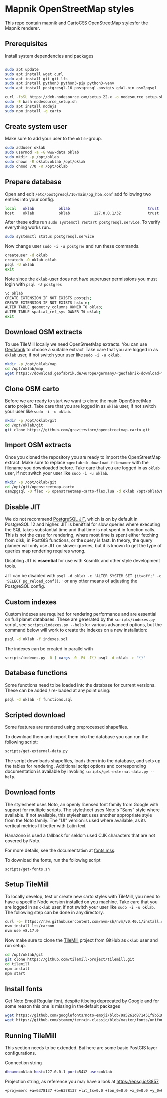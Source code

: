 # Mapnik OpenStreetMap styles

This repo contain mapnik and CartoCSS OpenStreetMap stylesfor the Mapnik renderer.



## Prerequisites

Install system dependencies and packages

```sh

sudo apt update
sudo apt install wget curl
sudo apt install git git-lfs
sudo apt install python3 python3-pip python3-venv
sudo apt install postgresql-16 postgresql-postgis gdal-bin osm2pgsql

curl -fsSL https://deb.nodesource.com/setup_22.x -o nodesource_setup.sh
sudo -E bash nodesource_setup.sh
sudo apt install nodejs
sudo npm install -g carto
```


## Create system user

Make sure to add your user to the `oklab`-group.

```sh
sudo adduser oklab
sudo usermod -a -G www-data oklab
sudo mkdir -p /opt/oklab
sudo chown -R oklab:oklab /opt/oklab
sudo chmod 770 -R /opt/oklab
```


## Prepare database

Open and edit `/etc/postgresql/16/main/pg_hba.conf` add following two entries into your config.

```sh
local   oklab           oklab                                   trust
host    oklab           oklab           127.0.0.1/32            trust
```

After these edits run `sudo systemctl restart postgresql.service`. To verify everything works run..

```sh
sudo systemctl status postgresql.service
```


Now change user `sudo -i -u postgres` and run these commands.

```sh
createuser -d oklab
createdb -O oklab oklab
psql -U oklab
exit
```

Note since the `oklab`-user does not have superuser permissions you must login with `psql -U postgres`

```sh
\c oklab
CREATE EXTENSION IF NOT EXISTS postgis;
CREATE EXTENSION IF NOT EXISTS hstore;
ALTER TABLE geometry_columns OWNER TO oklab;
ALTER TABLE spatial_ref_sys OWNER TO oklab;
exit
```


## Download OSM extracts

To use TileMill locally we need OpenStreetMap extracts. You can use [Geofabrik](https://download.geofabrik.de) to choose a suitable extract. Take care that you are logged in as `oklab` user, if not switch your user like `sudo -i -u oklab`.

```sh
mkdir -p /opt/oklab/map
cd /opt/oklab/map
wget https://download.geofabrik.de/europe/germany/<geofabrik-download-filename>
```


## Clone OSM carto

Before we are ready to start we want to clone the main OpenStreetMap carto project. Take care that you are logged in as `oklab` user, if not switch your user like `sudo -i -u oklab`.

```sh
mkdir -p /opt/oklab/git
cd /opt/oklab/git
git clone https://github.com/gravitystorm/openstreetmap-carto.git
```


## Import OSM extracts

Once you cloned the repository you are ready to import the OpenStreetMap extract. Make sure to replace `<geofabrik-download-filename>` with the filename you downloaded before. Take care that you are logged in as `oklab` user, if not switch your user like `sudo -i -u oklab`.

```sh
mkdir -p /opt/oklab/git
cd /opt/git/openstreetmap-carto
osm2pgsql -O flex -S openstreetmap-carto-flex.lua -d oklab /opt/oklab/map/<geofabrik-download-filename>
```


## Disable JIT

We do not recommend [PostgreSQL JIT](https://www.postgresql.org/docs/current/jit-reason.html), which is on by default in PostgreSQL 12 and higher. JIT is benifitial for slow queries where executing the SQL takes substantial time and that time is not spent in function calls. This is not the case for rendering, where most time is spent either fetching from disk, in PostGIS functions, or the query is fast. In theory, the query planner will only use JIT on slower queries, but it is known to get the type of queries map rendering requires wrong.

Disabling JIT is **essential** for use with Kosmtik and other style development tools.

JIT can be disabled with `psql -d oklab -c 'ALTER SYSTEM SET jit=off;' -c 'SELECT pg_reload_conf();'` or any other means of adjusting the PostgreSQL config.


## Custom indexes

Custom indexes are required for rendering performance and are essential on full planet databases. These are generated by the `scripts/indexes.py` script, see `scripts/indexes.py --help` for various advanced options, but the command below will work to create the indexes on a new installation:

```sh
psql -d oklab -f indexes.sql
```

The indexes can be created in parallel with

```sh
scripts/indexes.py -0 | xargs -0 -P0 -I{} psql -d oklab -c "{}"
```


## Database functions

Some functions need to be loaded into the database for current versions. These can be added / re-loaded at any point using:

```sh
psql -d oklab -f functions.sql
```


## Scripted download

Some features are rendered using preprocessed shapefiles.

To download them and import them into the database you can run the following script:

```sh
scripts/get-external-data.py
```

The script downloads shapefiles, loads them into the database, and sets up the tables for rendering. Additional script options and corresponding documentation is available by invoking `scripts/get-external-data.py --help`.


## Download fonts

The stylesheet uses Noto, an openly licensed font family from Google with support for multiple scripts. The stylesheet uses Noto's "Sans" style where available. If not available, this stylesheet uses another appropriate style from the Noto family. The "UI" version is used where available, as its vertical metrics fit better with Latin text.

Hanazono is used a fallback for seldom used CJK characters that are not covered by Noto.

For more details, see the documentation at [fonts.mss](style/fonts.mss).

To download the fonts, run the following script

```sh
scripts/get-fonts.sh
```


## Setup TileMill

To locally develop, test or create new carto styles with TileMill, you need to have a specific Node version installed on you machine. Take care that you are logged in as `oklab` user, if not switch your user like `sudo -i -u oklab`. The following step can be done in any directory.

```sh
curl -o- https://raw.githubusercontent.com/nvm-sh/nvm/v0.40.1/install.sh | bash
nvm install lts/carbon
nvm use v8.17.0
```


Now make sure to clone the [TileMill](https://tilemill-project.github.io/tilemill/) project from GitHub as `oklab` user and run setup.

```sh
cd /opt/oklab/git
git clone https://github.com/tilemill-project/tilemill.git
cd tilemill
npm install
npm start
```


## Install fonts

Get Noto Emoji Regular font, despite it being deprecated by Google and for some reason this one is missing in the default packages

```sh
wget https://github.com/googlefonts/noto-emoji/blob/9a5261d871451f9b5183c93483cbd68ed916b1e9/fonts/NotoEmoji-Regular.ttf?raw=true --content-disposition -P /usr/share/fonts/
wget https://github.com/stamen/terrain-classic/blob/master/fonts/unifont-Medium.ttf?raw=true --content-disposition -P /usr/share/fonts/
```


## Running TileMill

This section needs to be extended. But here are some basic PostGIS layer configurations.


Connection string

```sh
dbname=oklab host=127.0.0.1 port=5432 user=oklab
```

Projection string, as reference you may have a look at https://epsg.io/3857

```sh
+proj=merc +a=6378137 +b=6378137 +lat_ts=0.0 +lon_0=0.0 +x_0=0.0 +y_0=0.0 +k=1.0 +units=m +nadgrids=@null +wktext +no_defs +over
```
